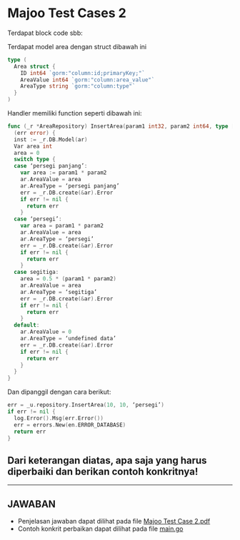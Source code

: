 # Majoo Test Cases 2

Terdapat block code sbb:

Terdapat model area dengan struct dibawah ini
```go
type (
  Area struct {
    ID int64 `gorm:"column:id;primaryKey;"`
    AreaValue int64 `gorm:"column:area_value"`
    AreaType string `gorm:"column:type"`
  }
)
```

Handler memiliki function seperti dibawah ini:

```go
func (_r *AreaRepository) InsertArea(param1 int32, param2 int64, type []string, ar *Model.Area)
  (err error) {
  inst := _r.DB.Model(ar)
  Var area int
  area = 0
  switch type {
  case ‘persegi panjang’:
    var area := param1 * param2
    ar.AreaValue = area
    ar.AreaType = ‘persegi panjang’
    err = _r.DB.create(&ar).Error
    if err != nil {
      return err
    }
  case ‘persegi’:
    var area = param1 * param2
    ar.AreaValue = area
    ar.AreaType = ‘persegi’
    err = _r.DB.create(&ar).Error
    if err != nil {
      return err
    }
  case segitiga:
    area = 0.5 * (param1 * param2)
    ar.AreaValue = area
    ar.AreaType = ‘segitiga’
    err = _r.DB.create(&ar).Error
    if err != nil {
      return err
    }
  default:
    ar.AreaValue = 0
    ar.AreaType = ‘undefined data’
    err = _r.DB.create(&ar).Error
    if err != nil {
      return err
    }
  }
}
```

Dan dipanggil dengan cara berikut:

```go
err = _u.repository.InsertArea(10, 10, ‘persegi’)
if err != nil {
  log.Error().Msg(err.Error())
  err = errors.New(en.ERROR_DATABASE)
  return err
}
```

## Dari keterangan diatas, apa saja yang harus diperbaiki dan berikan contoh konkritnya!

---

## JAWABAN

* Penjelasan jawaban dapat dilihat pada file [Majoo Test Case 2.pdf](MAJOO%20TEST%20CASE%202.pdf)
* Contoh konkrit perbaikan dapat dilihat pada file [main.go](main.go)